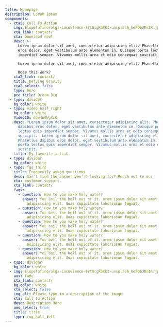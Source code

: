 ```yaml
---
title: Homepage
description: Lorem Ipsum
components:
  - cta2: Call To Action
    img: ElopeTofino/olga-iacovlenco-87tScgRbXKI-unsplash_keFQbJDnIR.jpg
    cta_link: contact/
    cta: Download now!
    desc: >-
      Lorem ipsum dolor sit amet, consectetur adipiscing elit. Phasellus dapibus
      eros dolor, eget vestibulum ante elementum in. Quisque porta lectus quis
      imperdiet semper. Vivamus mollis urna et odio consequat suscipit. <br><br>

      Lorem ipsum dolor sit amet, consectetur adipiscing elit. Phasellus dapibus eros dolor, eget vestibulum ante elementum in. Quisque porta lectus quis imperdiet semper. Vivamus mollis urna et odio consequat suscipit. <br><br>

      Does this work?
    cta2_link: contact/
    title: Defying Gravity
    cta2_select: false
    type: hero
    pre_title: Dream Big
  - type: divider
    bg_color: white
  - type: video_half_right
    bg_color: white
    VideoID: dQw4w9WgXcQ
    desc: "Lorem ipsum dolor sit amet, consectetur adipiscing elit. Phasellus
      dapibus eros dolor, eget vestibulum ante elementum in. Quisque porta
      lectus quis imperdiet semper. Vivamus mollis urna et odio consequat
      suscipit.  Lorem ipsum dolor sit amet, consectetur adipiscing elit.
      Phasellus dapibus eros dolor, eget vestibulum ante elementum in. Quisque
      porta lectus quis imperdiet semper. Vivamus mollis urna et odio consequat
      suscipit. "
    title: My favorite artist
  - type: divider
    bg_color: white
  - type: faq_third
    title: Frequently asked questions
    desc: Can’t find the answer you’re looking for? Reach out to our
    cta: customer support.
    cta_link: contact/
    faqs:
      - question: How to you make holy water?
        answer: You boil the hell out of it. orem ipsum dolor sit amet consectetur
          adipisicing elit. Quas cupiditate laboriosam fugiat.
      - question: How to you make holy water?
        answer: You boil the hell out of it. orem ipsum dolor sit amet consectetur
          adipisicing elit. Quas cupiditate laboriosam fugiat.
      - question: How to you make holy water?
        answer: You boil the hell out of it. orem ipsum dolor sit amet consectetur
          adipisicing elit. Quas cupiditate laboriosam fugiat.
      - question: How to you make holy water?
        answer: You boil the hell out of it. orem ipsum dolor sit amet consectetur
          adipisicing elit. Quas cupiditate laboriosam fugiat.
      - question: How to you make holy water?
        answer: You boil the hell out of it. orem ipsum dolor sit amet consectetur
          adipisicing elit. Quas cupiditate laboriosam fugiat.
  - type: divider
    bg_color: white
  - img: ElopeTofino/olga-iacovlenco-87tScgRbXKI-unsplash_keFQbJDnIR.jpg
    aos: fade
    cta_link: contact/
    bg_color: white
    cta_select: false
    img_alt: Please type in a description of the image
    cta: Call To Action
    desc: Description Here
    aos_select: true
    title: title
    type: img_half_left
---
```

